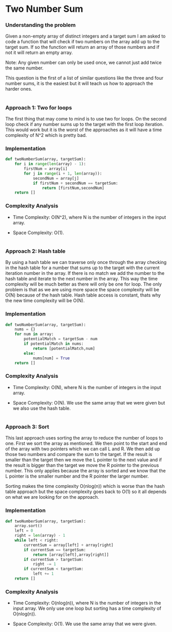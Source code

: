 # Two Number Sum

### Understanding the problem

Given a non-empty array of distinct integers and a target sum I am asked to code a function that will check if two numbers on the array add up to the target sum. If so the function will return an array of those numbers and if not it will return an empty array.

Note: Any given number can only be used once, we cannot just add twice the same number.

This question is the first of a list of similar questions like the three and four number sums, it is the easiest but it will teach us how to approach the harder ones.

#


### Approach 1: Two for loops

The first thing that may come to mind is to use two for loops. On the second loop check if any number sums up to the target with the first loop iteration. This would work but it is the worst of the approaches as it will have a time complexity of N^2 which is pretty bad.

### Implementation

```python
def twoNumberSum(array, targetSum):
    for i in range(len(array) - 1):
		firstNum = array[i]
		for j in range(i + 1, len(array)):
			secondNum = array[j]
			if firstNum + secondNum == targetSum:
				return [firstNum,secondNum]
    return []

```

### Complexity Analysis

- Time Complexity: O(N^2), where N is the number of integers in the input array.

- Space Complexity: O(1).

#

### Approach 2: Hash table

By using a hash table we can traverse only once through the array checking in the hash table for a number that sums up to the target with the current iteration number in the array. If there is no match we add the number to the hash table and iterate to the next number in the array. This way the time complexity will be much better as there will only be one for loop. The only problem is that as we are using more space the space complexity will be O(N) because of the hash table. Hash table access is constant, thats why the new time complexity will be O(N).

### Implementation

```python
def twoNumberSum(array, targetSum):
	nums = {}
	for num in array:
		potentialMatch = targetSum - num
		if potentialMatch in nums:
			return [potentialMatch,num]
		else:
			nums[num] = True
    return []
```

### Complexity Analysis

- Time Complexity: O(N), where N is the number of integers in the input array.

- Space Complexity: O(N). We use the same array that we were given but we also use the hash table.

#

### Approach 3: Sort

This last approach uses sorting the array to reduce the number of loops to one. First we sort the array as mentioned. We then point to the start and end of the array with two pointers which we can call L and R. We then add up those two numbers and compare the sum to the target. If the result is smaller than the target then we move the L pointer to the next value and if the result is bigger than the target we move the R pointer to the previous number. This only applies because the array is sorted and we know that the L pointer is the smaller number and the R pointer the larger number.

Sorting makes the time complexity O(nlog(n)) which is worse than the hash table approach but the space complexity goes back to O(1) so it all depends on what we are looking for on the approach.

### Implementation

```python
def twoNumberSum(array, targetSum):
    array.sort()
	left = 0
	right = len(array) - 1
	while left < right:
		currentSum = array[left] + array[right]
		if currentSum == targetSum:
			return [array[left],array[right]]
		if currentSum > targetSum:
			right -= 1
		if currentSum < targetSum:
			left += 1
    return []
```

### Complexity Analysis

- Time Complexity: O(nlog(n)), where N is the number of integers in the input array. We only use one loop but sorting has a time complexity of O(nlog(n)). 

- Space Complexity: O(1). We use the same array that we were given.

#
